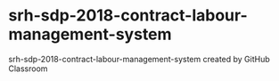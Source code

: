 # srh-sdp-2018-contract-labour-management-system
srh-sdp-2018-contract-labour-management-system created by GitHub Classroom
